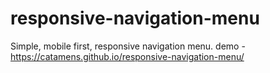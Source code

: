 # responsive-navigation-menu
Simple, mobile first, responsive navigation menu.
demo - https://catamens.github.io/responsive-navigation-menu/

